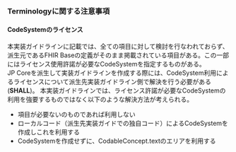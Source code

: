 ### Terminologyに関する注意事項

#### CodeSystemのライセンス

本実装ガイドラインに記載では、全ての項目に対して検討を行なわれておらず、派生元であるFHIR Baseの定義がそのまま掲載されている項目がある。この一部にはライセンス使用許諾が必要なCodeSystemを指定するものがある。<br/>
JP Coreを派生して実装ガイドラインを作成する際には、CodeSystem利用によるライセンスについて派生先実装ガイドライン側で解決を行う必要がある(**SHALL**)。
本実装ガイドラインでは、ライセンス許諾が必要なCodeSystemの利用を強要するものではなく以下のような解決方法が考えられる。

* 項目が必要ないのものであれば利用しない
* ローカルコード（派生先実装ガイドでの独自コード）によるCodeSystemを作成しこれを利用する
* CodeSystemを作成せずに、CodableConcept.textのエリアを利用する

